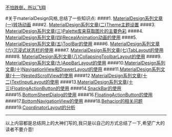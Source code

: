 [不怕跌倒，所以飞翔](http://www.jianshu.com/u/4a99c9554afc)

#关于materialDesign风格,总结了一些知识点:
####1.  [MaterialDesign系列文章(一)转场动画](http://www.jianshu.com/p/26d6250b63d2)
####2.  [MaterialDesign系列文章(二)Theme主题设置](http://www.jianshu.com/p/445c2f4f67b7)
####3.  [MaterialDesign系列文章(三)Palette库来获取图片的主要色彩](http://www.jianshu.com/p/e8b8ac1ae465)
####4.  [MaterialDesign系列文章(四)RecealAnimation动画的使用](http://www.jianshu.com/p/6ed55f9d021b)
####5.  [MaterialDesign系列文章(五)ToolBar的使用](http://www.jianshu.com/p/9880aed8e94e)
####6.  [MaterialDesign系列文章(六)沉浸式状态栏的使用](http://www.jianshu.com/p/202b6fdf9fdf)
####7.  [MaterialDesign系列文章(七)TabLayout的使用](http://www.jianshu.com/p/2eb812e340ab)
####8.  [MaterialDesign系列文章(八)CollapsingToolbarLayout的使用](http://www.jianshu.com/p/63880275e8a3)
####9.  [MaterialDesign系列文章(九)AppBarLayout的使用](http://www.jianshu.com/p/c2029432c54e)
####10.[MaterialDesign系列文章(十)NavigationView和DrawerLayout的使用](http://www.jianshu.com/p/eeb9ee236a25)
####11.[MaterialDesign系列文章(十一)NestedScrollView的使用](http://www.jianshu.com/p/8cb139a10368)
####12.[MaterialDesign系列文章(十二)TextInputLayout的使用](http://www.jianshu.com/p/1d75142011fb)
####13.[MaterialDesign系列文章(十三)FloatingActionButton的使用](http://www.jianshu.com/p/a2759dc61adb)
####14.[SnackBar的使用]()
####15.[BottomSheetDialog的使用]()
####16.[FloatingActionButton的使用]()
####17.[BottomNavigationView的使用]()
####18.[Behacior的相关问题]()
####19.[CoordinatorLayout的分析](http://www.jianshu.com/p/97206f5973c5---这里看这片文章)

***
以上内容都是总结网上的大神们写的,我只是以自己的方式总结了一下,希望广大的读者不要介意!
